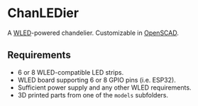 # ChanLEDier

A [WLED][]-powered chandelier. Customizable in [OpenSCAD][].

[openscad]: https://openscad.org/
[wled]: https://kno.wled.ge/

## Requirements

- 6 or 8 WLED-compatible LED strips.
- WLED board supporting 6 or 8 GPIO pins (i.e. ESP32).
- Sufficient power supply and any other WLED requirements.
- 3D printed parts from one of the `models` subfolders.

